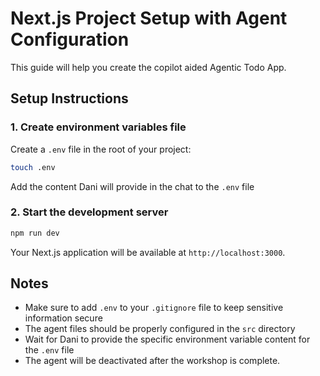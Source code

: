 # Next.js Project Setup with Agent Configuration

This guide will help you create the copilot aided Agentic Todo App.

## Setup Instructions

### 1. Create environment variables file

Create a `.env` file in the root of your project:

```bash
touch .env
```

Add the content Dani will provide in the chat to the `.env` file

### 2. Start the development server

```bash
npm run dev
```

Your Next.js application will be available at `http://localhost:3000`.

## Notes

- Make sure to add `.env` to your `.gitignore` file to keep sensitive information secure
- The agent files should be properly configured in the `src` directory
- Wait for Dani to provide the specific environment variable content for the `.env` file
- The agent will be deactivated after the workshop is complete.
